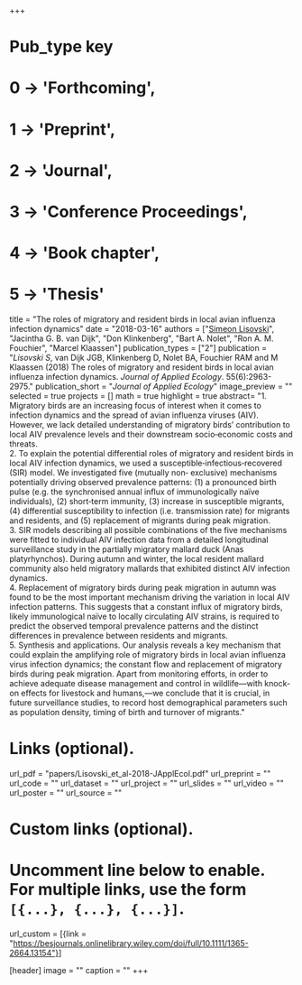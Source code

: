 +++
# Pub_type key
# 0 -> 'Forthcoming',
# 1 -> 'Preprint',
# 2 -> 'Journal',
# 3 -> 'Conference Proceedings',
# 4 -> 'Book chapter',
# 5 -> 'Thesis'
  
title = "The roles of migratory and resident birds in local avian influenza infection dynamics"
date = "2018-03-16"
authors = ["[Simeon Lisovski](https://slisovski.netlify.com/)", "Jacintha G. B. van Dijk",  "Don Klinkenberg",  "Bart A. Nolet",  "Ron A. M. Fouchier",  "Marcel Klaassen"]
publication_types = ["2"]
publication = "*Lisovski S*, van Dijk JGB, Klinkenberg D, Nolet BA, Fouchier RAM and M Klaassen (2018) The roles of migratory and resident birds in local avian influenza infection dynamics. _Journal of Applied Ecology_. 55(6):2963-2975."
publication_short = "_Journal of Applied Ecology_"
image_preview = ""
selected = true
projects = []
math = true
highlight = true
abstract= "1. Migratory birds are an increasing focus of interest when it comes to infection dynamics and the spread of avian influenza viruses (AIV). However, we lack detailed understanding of migratory birds’ contribution to local AIV prevalence levels and their downstream socio‐economic costs and threats.<br />2. To explain the potential differential roles of migratory and resident birds in local AIV infection dynamics, we used a susceptible‐infectious‐recovered (SIR) model. We investigated five (mutually non‐ exclusive) mechanisms potentially driving observed prevalence patterns: (1) a pronounced birth pulse (e.g. the synchronised annual influx of immunologically naïve individuals), (2) short‐term immunity, (3) increase in susceptible migrants, (4) differential susceptibility to infection (i.e. transmission rate) for migrants and residents, and (5) replacement of migrants during peak migration.<br />3. SIR models describing all possible combinations of the five mechanisms were fitted to individual AIV infection data from a detailed longitudinal surveillance study in the partially migratory mallard duck (Anas platyrhynchos). During autumn and winter, the local resident mallard community also held migratory mallards that exhibited distinct AIV infection dynamics.<br />4. Replacement of migratory birds during peak migration in autumn was found to be the most important mechanism driving the variation in local AIV infection patterns. This suggests that a constant influx of migratory birds, likely immunological naïve to locally circulating AIV strains, is required to predict the observed temporal prevalence patterns and the distinct differences in prevalence between residents and migrants.<br />5. Synthesis and applications. Our analysis reveals a key mechanism that could explain the amplifying role of migratory birds in local avian influenza virus infection dynamics; the constant flow and replacement of migratory birds during peak migration. Apart from monitoring efforts, in order to achieve adequate disease management and control in wildlife—with knock‐on effects for livestock and humans,—we conclude that it is crucial, in future surveillance studies, to record host demographical parameters such as population density, timing of birth and turnover of migrants."
  
# Links (optional).
url_pdf = "papers/Lisovski_et_al-2018-JApplEcol.pdf"
url_preprint = ""
url_code = ""
url_dataset = ""
url_project = ""
url_slides = ""
url_video = ""
url_poster = ""
url_source = ""
  
# Custom links (optional).
#   Uncomment line below to enable. For multiple links, use the form `[{...}, {...}, {...}]`.
url_custom = [{link = "https://besjournals.onlinelibrary.wiley.com/doi/full/10.1111/1365-2664.13154"}]
  
[header]
image = ""
caption = ""
+++
